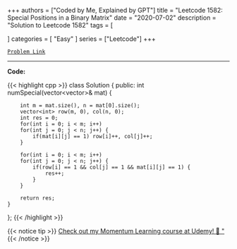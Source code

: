
+++
authors = ["Coded by Me, Explained by GPT"]
title = "Leetcode 1582: Special Positions in a Binary Matrix"
date = "2020-07-02"
description = "Solution to Leetcode 1582"
tags = [
    
]
categories = [
    "Easy"
]
series = ["Leetcode"]
+++



[`Problem Link`](https://leetcode.com/problems/special-positions-in-a-binary-matrix/description/)

---

**Code:**

{{< highlight cpp >}}
class Solution {
public:
    int numSpecial(vector<vector<int>>& mat) {

        int m = mat.size(), n = mat[0].size();
        vector<int> row(m, 0), col(n, 0);
        int res = 0;
        for(int i = 0; i < m; i++)
        for(int j = 0; j < n; j++) {
            if(mat[i][j] == 1) row[i]++, col[j]++;
        }

        for(int i = 0; i < m; i++)
        for(int j = 0; j < n; j++) {
            if(row[i] == 1 && col[j] == 1 && mat[i][j] == 1) {
                res++;
            }
        }
        
        return res;
    }
};
{{< /highlight >}}



{{< notice tip >}}
[Check out my Momentum Learning course at Udemy! 🚀 "](https://www.udemy.com/course/blind-75-the-data-structures-and-algorithms-essentials/)
{{< /notice >}}

